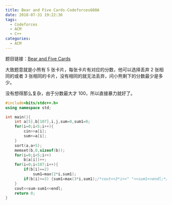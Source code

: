 ```yaml
---
title: Bear and Five Cards-Codeforces680A
date: 2018-07-31 19:22:36
tags:
  - Codeforces
  - ACM
  - C++
categories:
  - ACM
---
```


题目链接：[Bear and Five Cards](https://codeforces.com/problemset/problem/680/A)

大致题意就是小熊有 5 张卡片，每张卡片有对应的分数，他可以选择丢弃 2 张相同的或者 3 张相同的卡片，没有相同的就无法丢弃，问小熊剩下的分数最少是多少。

<!--more-->

没有想得那么复杂，由于分数最大才 100，所以直接暴力就好了。

```cpp
#include<bits/stdc++.h>
using namespace std;

int main(){
    int a[5],b[107],i,j,sum=0,sum1=0;
    for(i=0;i<5;i++){
        cin>>a[i];
        sum+=a[i];
    }
    sort(a,a+5);
    memset(b,0,sizeof(b));
    for(i=0;i<5;i++)
        b[a[i]]++;
    for(i=0;i<107;i++){
        if(b[i]==2)
            sum1=max(2*i,sum1);
        if(b[i]>=3) {sum1=max(3*i,sum1);/*cout<<3*i<<" "<<sum1<<endl;*/}
    }
    cout<<sum-sum1<<endl;
    return 0;
}
```
